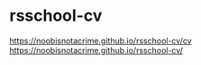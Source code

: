 # rsschool-cv

https://noobisnotacrime.github.io/rsschool-cv/cv
https://noobisnotacrime.github.io/rsschool-cv/